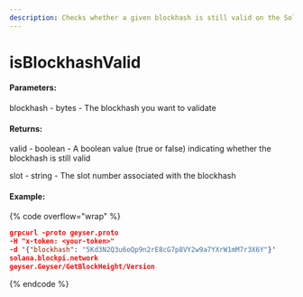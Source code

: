 ```yaml
---
description: Checks whether a given blockhash is still valid on the Solana blockchain.
---
```


# isBlockhashValid

#### **Parameters:**

blockhash - bytes - The blockhash you want to validate

#### **Returns:**

valid - boolean - A boolean value (true or false) indicating whether the blockhash is still valid

slot - string - The slot number associated with the blockhash

#### Example:

{% code overflow="wrap" %}
```json
grpcurl -proto geyser.proto
-H "x-token: <your-token>" 
-d '{"blockhash": "5Kd3N2Q3u6oQp9n2rE8cG7p8VY2w9a7YXrW1mM7r3X6Y"}' 
solana.blockpi.network
geyser.Geyser/GetBlockHeight/Version
```
{% endcode %}
